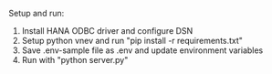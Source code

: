 Setup and run:  

1) Install HANA ODBC driver and configure DSN  
2) Setup python vnev and run "pip install -r requirements.txt"  
3) Save .env-sample file as .env and update environment variables  
4) Run with "python server.py"  
